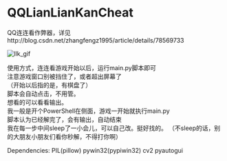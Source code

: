 # QQLianLianKanCheat
QQ连连看作弊器，详见http://blog.csdn.net/zhangfengz1995/article/details/78569733  

![llk_gif](https://raw.githubusercontent.com/ZhangFengze/QQLianLianKanCheat/master/llk.gif "llk_gif")



使用方式，连连看游戏开始以后，运行main.py脚本即可  
注意游戏窗口别被挡住了，或者超出屏幕了  
（开始以后指的是，有棋盘了）  
脚本会自动点击，不用管。  
想看的可以看看输出。  
我一般是开个PowerShell在侧面，游戏一开始就执行main.py  
脚本认为已经解完了，会有输出，自动结束  
我在每一步中间sleep了一小会儿，可以自己改。挺好找的。 
（不sleep的话，别的大朋友小朋友们看你秒解，不得打你啊）  
  
  
Dependencies:
	PIL(pillow)
	pywin32(pypiwin32)
	cv2
	pyautogui
